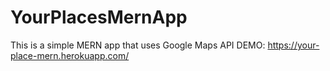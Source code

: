 # YourPlacesMernApp
This is a simple MERN app that uses Google Maps API
DEMO: https://your-place-mern.herokuapp.com/
